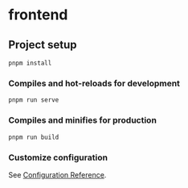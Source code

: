 # frontend

## Project setup
```
pnpm install
```

### Compiles and hot-reloads for development
```
pnpm run serve
```

### Compiles and minifies for production
```
pnpm run build
```

### Customize configuration
See [Configuration Reference](https://cli.vuejs.org/config/).
